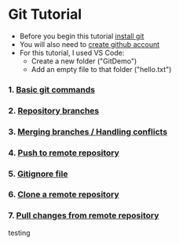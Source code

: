 # Git Tutorial
 - Before you begin this tutorial [install git]( https://git-scm.com/book/en/v2/Getting-Started-Installing-Git)
 - You will also need to [create github account](https://github.com/join?ref_cta=Sign+up)
 - For this tutorial, I used VS Code:
   - Create a new folder ("GitDemo")
   - Add an empty file to that folder ("hello.txt")
### 1. [Basic git commands](docs/COMMANDS.md)
### 2. [Repository branches](docs/BRANCHES.md)
### 3. [Merging branches / Handling conflicts](docs/MERGE.md)
### 4. [Push to remote repository](docs/PUSH.md)
### 5. [Gitignore file](docs/GITIGNORE.md)
### 6. [Clone a remote repository](docs/CLONE.md)
### 7. [Pull changes from remote repository](docs/PULL.md)


testing
